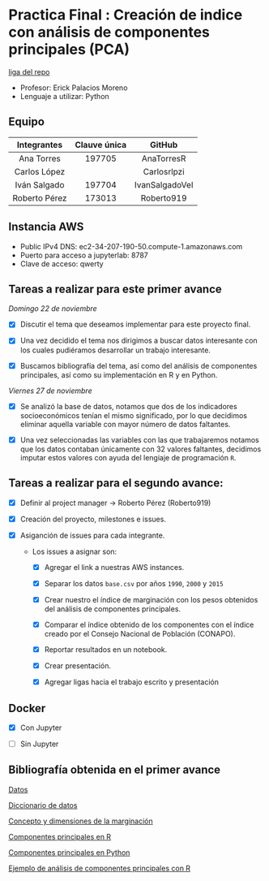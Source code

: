 # Practica Final : Creación de indice con análisis de componentes principales (PCA)

[liga del repo](https://github.com/AnaTorresR/PracticaFinalMNO)
* Profesor: Erick Palacios Moreno
* Lenguaje a utilizar: Python

## Equipo

|Integrantes |Clauve única| GitHub |
|:---:|:---:|:---:|
|Ana Torres |197705| AnaTorresR | 
|Carlos López |   | Carlosrlpzi |
|Iván Salgado |197704| IvanSalgadoVel | 
|Roberto Pérez| 173013 | Roberto919 |

## Instancia AWS
- Public IPv4 DNS: ec2-34-207-190-50.compute-1.amazonaws.com
- Puerto para acceso a jupyterlab: 8787
- Clave de acceso: qwerty

## Tareas a realizar para este primer avance 


*Domingo 22 de noviembre*
- [X] Discutir el tema que deseamos implementar para este proyecto final.

- [X] Una vez decidido el tema nos dirigimos a buscar datos interesante con los cuales pudiéramos desarrollar un trabajo interesante.

- [X] Buscamos bibliografía del tema, así como del análisis de componentes principales, así como su implementación en R y en Python.

*Viernes 27 de noviembre*

- [X] Se analizó la base de datos, notamos que dos de los indicadores socioeconómicos tenían el mismo significado, por lo que decidimos eliminar aquella variable con mayor número de datos faltantes. 

- [X] Una vez seleccionadas las variables con las que trabajaremos notamos que los datos contaban únicamente con 32 valores faltantes, decidimos imputar estos valores con ayuda del lengiaje de programación `R`.


## Tareas a realizar para el segundo avance:

- [X] Definir al project manager -> Roberto Pérez (Roberto919)

- [X] Creación del proyecto, milestones e issues.

- [X] Asiganción de issues para cada integrante.

    - Los issues a asignar son: 

        - [X] Agregar el link a nuestras AWS instances.
    
        - [X] Separar los datos `base.csv` por años `1990`, `2000` y `2015`

        - [X] Crear nuestro el índice de marginación con los pesos obtenidos del análisis de componentes principales.

        - [X] Comparar el índice obtenido de los componentes con el índice creado por el Consejo Nacional de Población (CONAPO).

        - [X] Reportar resultados en un notebook.

        - [X] Crear presentación.
    
        - [X] Agregar ligas hacia el trabajo escrito y presentación


## Docker 

- [X] Con Jupyter
- [ ] Sin Jupyter


## Bibliografía obtenida en el primer avance



[Datos](http://www.conapo.gob.mx/es/CONAPO/Datos_Abiertos_del_Indice_de_Marginacion)

[Diccionario de datos](https://www.gob.mx/cms/uploads/attachment/file/307289/Dicc_ent.pdf)

[Concepto y dimensiones de la marginación](http://www.conapo.gob.mx/work/models/CONAPO/Resource/1755/1/images/01Capitulo.pdf)

[Componentes principales en R](https://books.google.com.mx/books/about/Practical_Guide_To_Principal_Component_M.html?id=eFEyDwAAQBAJ&redir_esc=y)

[Componentes principales en Python](https://towardsdatascience.com/pca-using-python-scikit-learn-e653f8989e60)

[Ejemplo de análisis de componentes principales con R](https://www.cienciadedatos.net/documentos/35_principal_component_analysis)




